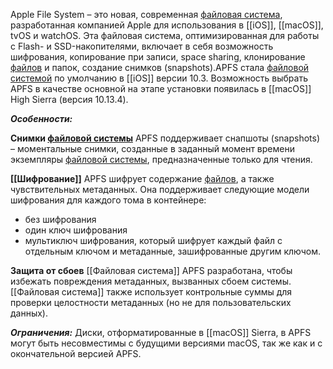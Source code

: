 Apple File System – это новая, современная [файловая система](что%20такое%20фс), разработанная компанией Apple для использования в [[iOS]], [[macOS]], tvOS и watchOS. Эта файловая система, оптимизированная для работы с Flash- и SSD-накопителями, включает в себя возможность шифрования, копирование при записи, space sharing, клонирование [файлов](файл) и папок, создание снимков (snapshots).APFS стала [файловой системой](что%20такое%20фс) по умолчанию в [[iOS]] версии 10.3. Возможность выбрать APFS в качестве основной на этапе установки появилась в [[macOS]] High Sierra (версия 10.13.4).

***Особенности:***

**Снимки [файловой системы](что%20такое%20фс)**
APFS поддерживает снапшоты (snapshots) – моментальные снимки, созданные в заданный момент времени экземпляры [файловой системы](что%20такое%20фс), предназначенные только для чтения.

**[[Шифрование]]**
APFS шифрует содержание [файлов](файл), а также чувствительных метаданных. Она поддерживает следующие модели шифрования для каждого тома в контейнере:
- без шифрования
- один ключ шифрования
- мультиключ шифрования, который шифрует каждый файл с отдельным ключом и метаданные, зашифрованные другим ключом.

**Защита от сбоев**
[[Файловая система]] APFS разработана, чтобы избежать повреждения метаданных, вызванных сбоем системы. [[Файловая система]] также использует контрольные суммы для проверки целостности метаданных (но не для пользовательских данных).

***Ограничения:***
Диски, отформатированные в [[macOS]] Sierra, в APFS могут быть несовместимы с будущими версиями macOS, так же как и с окончательной версией APFS.

